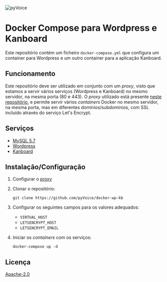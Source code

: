 ![pyVoice](https://pyvoice-assets.s3.amazonaws.com/logotipos/cover.png)

# Docker Compose para Wordpress e Kanboard

Este repositório contém um ficheiro `docker-compose.yml` que configura um container para Wordpress e um outro container para a aplicação Kanboard.

## Funcionamento

Este repositório deve ser utilizado em conjunto com um *proxy*, visto que estamos a servir vários serviços (Wordpress e Kanboard) no mesmo servidor, na mesma porta (80 e 443). O *proxy* utilizado está presente [neste repositório](https://github.com/evertramos/docker-compose-letsencrypt-nginx-proxy-companion), e permite servir vários *containers* Docker no mesmo servidor, na mesma porta, mas em diferentes domínios/subdomínios, com SSL incluído através do serviço Let's Encrypt.

## Serviços

- [MySQL 5.7](https://hub.docker.com/_/mysql)
- [Wordpress](https://hub.docker.com/_/wordpress)
- [Kanboard](https://docs.kanboard.org/en/latest/admin_guide/docker.html)

## Instalação/Configuração

1. Configurar o [*proxy*](#Funcionamento)

2. Clonar o repositório:

    `git clone https://github.com/pyVoice/docker-wp-kb`

3. Configurar os seguintes campos para os valores adequados:
    
    - `VIRTUAL_HOST`
    - `LETSENCRYPT_HOST`
    - `LETSENCRYPT_EMAIL`
    
4. Iniciar os *containers* com os serviços:

    `docker-compose up -d`

## Licença

[Apache-2.0](LICENSE)